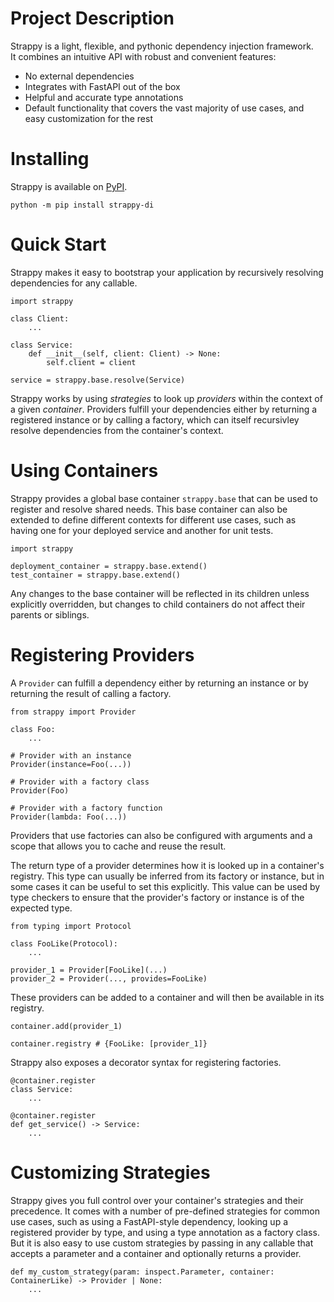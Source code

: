 
# Project Description

Strappy is a light, flexible, and pythonic dependency injection framework.  
It combines an intuitive API with robust and convenient features:
- No external dependencies
- Integrates with FastAPI out of the box
- Helpful and accurate type annotations
- Default functionality that covers the vast majority of use cases, and easy customization for the rest

# Installing

Strappy is available on [PyPI](https://pypi.org/project/strappy-di/0.1.0/).
```
python -m pip install strappy-di
```

# Quick Start

Strappy makes it easy to bootstrap your application by 
recursively resolving dependencies for any callable.
```
import strappy

class Client:
    ...

class Service:
    def __init__(self, client: Client) -> None:
        self.client = client

service = strappy.base.resolve(Service)
```
Strappy works by using _strategies_ to look up _providers_ within the context of a given _container_.
Providers fulfill your dependencies either by returning a registered instance or by 
calling a factory, which can itself recursivley resolve dependencies from the container's context.

# Using Containers

Strappy provides a global base container `strappy.base` that can be used to register and resolve shared needs.
This base container can also be extended to define
different contexts for different use cases, such as
having one for your deployed service and another for unit tests.
```
import strappy

deployment_container = strappy.base.extend()
test_container = strappy.base.extend()
```
Any changes to the base container will be reflected in its 
children unless explicitly overridden, but changes
to child containers do not affect their parents or siblings.

# Registering Providers

A `Provider` can fulfill a dependency either by returning 
an instance or by returning the result of calling
a factory.
```
from strappy import Provider

class Foo:
    ...

# Provider with an instance
Provider(instance=Foo(...))

# Provider with a factory class
Provider(Foo)

# Provider with a factory function
Provider(lambda: Foo(...))
```
Providers that use factories can also be configured with 
arguments and a scope that allows you to cache and reuse the result.

The return type of a provider determines how it is looked
up in a container's registry. This type can usually be 
inferred from its factory or instance, but in some cases
it can be useful to set this explicitly. 
This value can be used by type checkers to ensure that the 
provider's factory or instance is of the expected type.
```
from typing import Protocol

class FooLike(Protocol):
    ...

provider_1 = Provider[FooLike](...)
provider_2 = Provider(..., provides=FooLike)
```

These providers can be added to a container and will then be available in its registry.
```
container.add(provider_1)

container.registry # {FooLike: [provider_1]}
```
Strappy also exposes a decorator syntax for registering factories.
```
@container.register
class Service:
    ...

@container.register
def get_service() -> Service:
    ...
```

# Customizing Strategies

Strappy gives you full control over your container's strategies and their precedence.
It comes with a number of pre-defined strategies for common use cases, 
such as using a FastAPI-style dependency, looking 
up a registered provider by type, and using a type annotation as a factory class. 
But it is also easy to use custom strategies by passing in any callable
that accepts a parameter and a container and optionally returns a provider.
```
def my_custom_strategy(param: inspect.Parameter, container: ContainerLike) -> Provider | None:
    ...
```